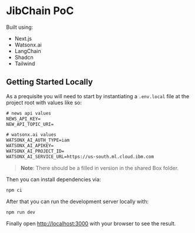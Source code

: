 # JibChain PoC

Built using:

- Next.js
- Watsonx.ai
- LangChain
- Shadcn
- Tailwind

## Getting Started Locally

As a prequisite you will need to start by instantiating a `.env.local` file at the project root with values like so:

```txt
# news api values
NEWS_API_KEY=
NEW_API_TOPIC_URI=

# watsonx.ai values
WATSONX_AI_AUTH_TYPE=iam
WATSONX_AI_APIKEY=
WATSONX_AI_PROJECT_ID=
WATSONX_AI_SERVICE_URL=https://us-south.ml.cloud.ibm.com
```

> **Note**: There should be a filled in version in the shared Box folder.

Then you can install dependencies via:

```bash
npm ci
```

After that you can run the development server locally with:

```bash
npm run dev
```

Finally open [http://localhost:3000](http://localhost:3000) with your browser to see the result.

